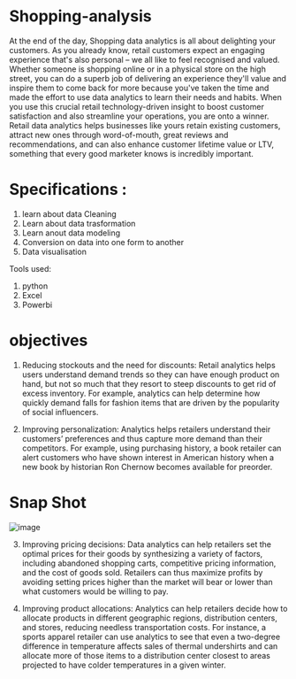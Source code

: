 # Shopping-analysis
At the end of the day, Shopping data analytics is all about delighting your customers. As you already know, retail customers expect an engaging experience that's also personal – we all like to feel recognised and valued. Whether someone is shopping online or in a physical store on the high street, you can do a superb job of delivering an experience they'll value and inspire them to come back for more because you've taken the time and made the effort to use data analytics to learn their needs and habits. When you use this crucial retail technology-driven insight to boost customer satisfaction and also streamline your operations, you are onto a winner.
Retail data analytics helps businesses like yours retain existing customers, attract new ones through word-of-mouth, great reviews and recommendations, and can also enhance customer lifetime value or LTV, something that every good marketer knows is incredibly important.

# Specifications :
1) learn about data Cleaning
2) Learn about data trasformation
3) Learn anout data modeling
4) Conversion on data into one form to another
5) Data visualisation

Tools used:
1) python
2) Excel
3) Powerbi

# objectives
1)	Reducing stockouts and the need for discounts: Retail analytics helps users understand demand trends so they can have enough product on hand, but not so much that they resort to steep discounts to get rid of excess inventory. For example, analytics can help determine how quickly demand falls for fashion items that are driven by the popularity of social influencers.

2)	Improving personalization: Analytics helps retailers understand their customers’ preferences and thus capture more demand than their competitors. For example, using purchasing history, a book retailer can alert customers who have shown interest in American history when a new book by historian Ron Chernow becomes available for preorder.

# Snap Shot
![image](https://github.com/user-attachments/assets/8f301d9a-6f7e-44e4-a498-367ed6525f2f)

3)	Improving pricing decisions: Data analytics can help retailers set the optimal prices for their goods by synthesizing a variety of factors, including abandoned shopping carts, competitive pricing information, and the cost of goods sold. Retailers can thus maximize profits by avoiding setting prices higher than the market will bear or lower than what customers would be willing to pay.

4) Improving product allocations: Analytics can help retailers decide how to allocate products in different geographic regions, distribution centers, and stores, reducing needless transportation costs. For instance, a sports apparel retailer can use analytics to see that even a two-degree difference in temperature affects sales of thermal undershirts and can allocate more of those items to a distribution center closest to areas projected to have colder temperatures in a given winter.
